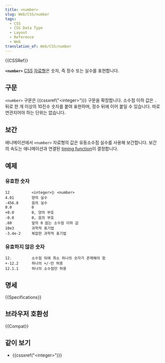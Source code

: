 ```yaml
---
title: <number>
slug: Web/CSS/number
tags:
  - CSS
  - CSS Data Type
  - Layout
  - Reference
  - Web
translation_of: Web/CSS/number
---
```

{{CSSRef}}

**`<number>`** [CSS](/ko/docs/Web/CSS) [자료형](/ko/docs/Web/CSS/CSS_Types)은 숫자, 즉 정수 또는 실수를 표현합니다.

## 구문

`<number>` 구문은 {{cssxref("&lt;integer&gt;")}} 구문을 확장합니다. 소수점 이하 값은 `.` 뒤로 한 개 이상의 10진수 숫자를 붙여 표현하며, 정수 뒤에 이어 붙일 수 있습니다. 따로 연관지어야 하는 단위는 없습니다.

## 보간

애니메이션에서 `<number>` 자료형의 값은 유동소수점 실수를 사용해 보간합니다. 보간의 속도는 애니메이션과 연결된 [timing function](/ko/docs/Web/CSS/single-transition-timing-function)이 결정합니다.

## 예제

### 유효한 숫자

```plain
12          <integer>는 <number>
4.01        양의 실수
-456.8      음의 실수
0.0         0
+0.0        0, 양의 부호
-0.0        0, 음의 부호
.60         앞의 0 없는 소수점 이하 값
10e3        과학적 표기법
-3.4e-2     복잡한 과학적 표기법
```

### 유효하지 않은 숫자

```plain
12.         소수점 뒤에 최소 하나의 숫자가 존재해야 함
+-12.2      하나의 +/-만 허용
12.1.1      하나의 소수점만 허용
```

## 명세

{{Specifications}}

## 브라우저 호환성

{{Compat}}

## 같이 보기

- {{cssxref("&lt;integer&gt;")}}
